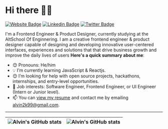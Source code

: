 # Hi there 👋🏾

 [![Website Badge](https://img.shields.io/badge/-alvinokafor.com-000000?style=for-the-badge&logo=Google-Chrome&logoColor=white&link=https://alvinokafor.com)](https://alvinokafor.com) [![Linkedin Badge](https://img.shields.io/badge/-@alvinokafor-blue?style=for-the-badge&logo=Linkedin&logoColor=white&link=https://www.linkedin.com/in/alvin-okafor-05a4a91a1/)](https://www.linkedin.com/in/alvin-okafor-05a4a91a1/) [![Twitter Badge](https://img.shields.io/badge/-@retrosearth-1ca0f1?style=for-the-badge&logo=twitter&logoColor=white&link=https://twitter.com/retrosearth)](https://twitter.com/retrosearth)

I'm a Frontend Engineer & Product Designer, currently studying at the AltSchool Of Enginnering. I am a creative frontend engineer & product designer capable of designing and developing innovative user-centered interfaces, experiences and solutions that that drive business growth and improve the daily lives of users
**Here's a quick summary about me**:

- 😊 Pronouns: He/him
- 💡 I’m currently learning JavaScript & Reactjs.
- 😊 I’m looking for help with open source projects, hackathons, internships, and entry-level opportunities.
- 💼 Job interests: Software Engineer, Frontend Engineer, or UI Engineer (Intern or Junior level).
- 📫 You can [view my resume](https://docs.google.com/document/d/1ViuuLXmSiEutHe4qAPTDkzLh3ovlR6tzf0g7VWWfR_U/edit?usp=sharing) and contact me by emailing alvin2k99@gmail.com.

---

| <img align="center" src="https://github-readme-stats.vercel.app/api?username=alvinokafor&show_icons=true&include_all_commits=true&hide_border=true" alt="Alvin's GitHub stats" /> | <img align="center" src="https://github-readme-stats.vercel.app/api/top-langs/?username=alvinokafor&langs_count=8&layout=compact&hide_border=true" alt="Alvin's GitHub stats" /> |
| ------------- | ------------- |
